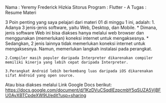 Nama		: Yeremy Frederick Hizkia Sitorus
Program	    : Flutter - A 
Tugas		: Resume Materi

3 Poin penting yang saya pelajari dari materi 01 di minggu 1 ini, adalah:
    1. Adanya 3 jenis-jenis software, yaitu Web, Desktop, dan Mobile.
    * Dimana, jenis software Web ini bisa diakses hanya melalui web browser dan menggunakan (memerlukan) koneksi internet untuk mengaksesnya.
    * Sedangkan, 2 jenis lainnya tidak memerlukan koneksi internet untuk mengaksesnya. Namun, memerlukan langkah instalasi pada perangkat.

    2.Compiler masih populer daripada Interpreter dikarenakan compiler memiliki kinerja yang lebih cepat daripada Interpreter.

    3.Perangkat Android lebih berkembang luas daripada iOS dikarenakan sifat Android yang open source.

Atau bisa diakses melalui Link Google Docs berikut:
https://docs.google.com/document/d/1KzDVuCSqdlEzpcmbY5qSUZA5VjBFU0AyXBTCpdeXW9U/edit?usp=sharing